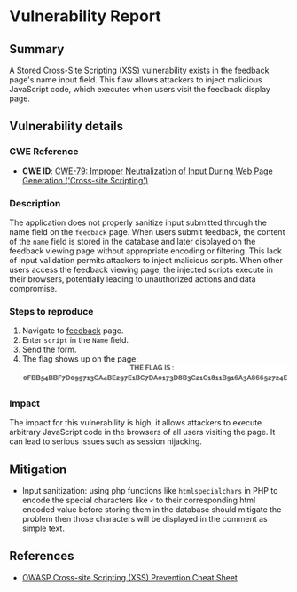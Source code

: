 # Vulnerability Report

## Summary

A Stored Cross-Site Scripting (XSS) vulnerability exists in the feedback page's name input field. This flaw allows attackers to inject malicious JavaScript code, which executes when users visit the feedback display page.

## Vulnerability details

### CWE Reference

- **CWE ID**: [CWE-79: Improper Neutralization of Input During Web Page Generation ('Cross-site Scripting')](https://cwe.mitre.org/data/definitions/79.html)

### Description

The application does not properly sanitize input submitted through the name field on the `feedback` page. When users submit feedback, the content of the `name` field is stored in the database and later displayed on the feedback viewing page without appropriate encoding or filtering. This lack of input validation permits attackers to inject malicious scripts. When other users access the feedback viewing page, the injected scripts execute in their browsers, potentially leading to unauthorized actions and data compromise.

### Steps to reproduce

1. Navigate to [feedback](http://darkly/index.php?page=feedback) page.
2. Enter `script` in the `Name` field.
3. Send the form.
3. The flag shows up on the page: 
![Flag](imgs/flag.png)

### Impact
The impact for this vulnerability is high, it allows attackers to execute arbitrary JavaScript code in the browsers of all users visiting the page. It can lead to serious issues such as session hijacking.

## Mitigation
- Input sanitization: using php functions like `htmlspecialchars` in PHP to encode the special characters like `<` to their corresponding html encoded value before storing them in the database should mitigate the problem then those characters will be displayed in the comment as simple text.

## References
- [OWASP Cross-site Scripting (XSS) Prevention Cheat Sheet](https://cheatsheetseries.owasp.org/cheatsheets/Cross_Site_Scripting_Prevention_Cheat_Sheet.html)
